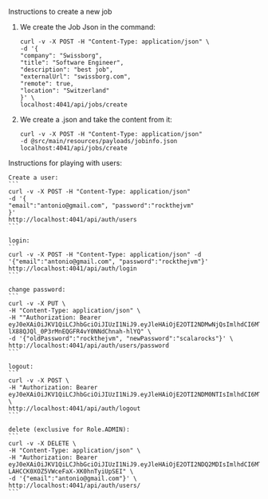 Instructions to create a new job

1. We create the Job Json in the command:
    ```
    curl -v -X POST -H "Content-Type: application/json" \
    -d '{
    "company": "Swissborg",
    "title": "Software Engineer",
    "description": "best job",
    "externalUrl": "swissborg.com",
    "remote": true,
    "location": "Switzerland"
    }' \
    localhost:4041/api/jobs/create
    ```

2. We create a .json and take the content from it: 
    ```
    curl -v -X POST -H "Content-Type: application/json" 
    -d @src/main/resources/payloads/jobinfo.json 
    localhost:4041/api/jobs/create
    ```

Instructions for playing with users:

    Create a user:
    ```
    curl -v -X POST -H "Content-Type: application/json" 
    -d '{
    "email":"antonio@gmail.com", "password":"rockthejvm"
    }' 
    http://localhost:4041/api/auth/users
    ```

    login: 
    ```
    curl -v -X POST -H "Content-Type: application/json" -d '{"email":"antonio@gmail.com", "password":"rockthejvm"}' http://localhost:4041/api/auth/login
    ```

    change password:
    ```
    curl -v -X PUT \
    -H "Content-Type: application/json" \
    -H ""Authorization: Bearer eyJ0eXAiOiJKV1QiLCJhbGciOiJIUzI1NiJ9.eyJleHAiOjE2OTI2NDMwNjQsImlhdCI6MTY5MjU1NjY2NCwianRpIjoiODgyODk2YTFhNmE0NTMzNDgwM2E0OTgwYjBhN2MwMmIifQ.79aty-lX88QJQl_0P3rMnEQGFR4vY0NNdChnah-hlYQ" \
    -d '{"oldPassword":"rockthejvm", "newPassword":"scalarocks"}' \
    http://localhost:4041/api/auth/users/password
    ```    

    logout:
    ```
    curl -v -X POST \
    -H "Authorization: Bearer eyJ0eXAiOiJKV1QiLCJhbGciOiJIUzI1NiJ9.eyJleHAiOjE2OTI2NDM0NTIsImlhdCI6MTY5MjU1NzA1MiwianRpIjoiYWQxNjIyOTIwODk4NjUzZGQxYTdmNzQ5NDZkMDQ2M2QifQ.HCgG22fE8tzZIBRMtzDVatW9qCIaMzPsTHD1_amCYyw" \
    http://localhost:4041/api/auth/logout
    ```

    delete (exclusive for Role.ADMIN):
    ```
    curl -v -X DELETE \
    -H "Content-Type: application/json" \
    -H "Authorization: Bearer eyJ0eXAiOiJKV1QiLCJhbGciOiJIUzI1NiJ9.eyJleHAiOjE2OTI2NDQ2MDIsImlhdCI6MTY5MjU1ODIwMiwianRpIjoiNzdjNWJkMWNiMmE4NTA4OGQ4NjQ0NjIwOGVjYWVjNzcifQ.ts2dxra876-LAHCCK0XOZ5VWceFaX-XK0hnTyiUpSEI" \
    -d '{"email":"antonio@gmail.com"}' \
    http://localhost:4041/api/auth/users/
    ```




